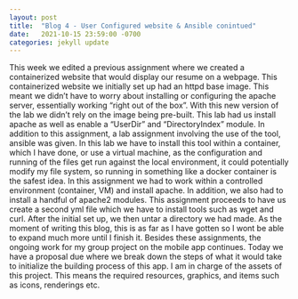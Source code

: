 ```yaml
---
layout: post
title:  "Blog 4 - User Configured website & Ansible conintued"
date:   2021-10-15 23:59:00 -0700
categories: jekyll update
---
```

This week we edited a previous assignment where we created a containerized website that would display our resume on a webpage. This containerized website we initially set up had an httpd base image. This meant we didn’t have to worry about installing or configuring the apache server, essentially working “right out of the box”. With this new version of the lab we didn’t rely on the image being pre-built. This lab had us install apache as well as enable a “UserDir” and “DirectoryIndex” module. In addition to this assignment, a lab assignment involving the use of the tool, ansible was given. In this lab we have to install this tool within a container, which I have done, or use a virtual machine, as the configuration and running of the files get run against the local environment, it could potentially modify my file system, so running in something like a docker container is the safest idea. In this assignment we had to work within a controlled environment (container, VM) and install apache. In addition, we also had to install a handful of apache2 modules. This assignment proceeds to have us create a second yml file which we have to install tools such as wget and curl. After the initial set up, we then untar a directory we had made. As the moment of writing this blog, this is as far as I have gotten so I wont be able to expand much more until I finish it. Besides these assignments, the ongoing work for my group project on the mobile app continues. Today we have a proposal due where we break down the steps of what it would take to initialize the building process of this app. I am in charge of the assets of this project. This means the required resources, graphics, and items such as icons, renderings etc.
